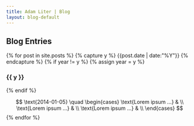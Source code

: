 ```yaml
---
title: Adam Liter | Blog
layout: blog-default
---
```

## Blog Entries
{% for post in site.posts %} {% capture y %} {{post.date | date:"%Y"}} {% endcapture %} {% if year != y %} {% assign year = y %}
### {{ y }}
{% endif %}
<!--
<div id="blog-post-date">
<span style="font-weight:900"> {{ post.date | date:"%Y-%m-%d" }} </span>
</div>
<div id="blog-post-brace">
<span style="font-size:700%">{</span>
</div>
<div id="blog-post-content">
<div id="blog-floater"></div>
<div id="blog-post-content-child">
<p><span style="font-size:small">Title: <a href="{{ post.url }}"> {{ post.title }} </a></span></p>
<p><span style="font-size:small">Categories: {{ post.categories | join: ', ' }} </span></p>
<p><span style="font-size:small">Tags: {{ post.tags | join: ', ' }} </span></p>
</div>
</div>
-->
<!--
<math>
	<mtext> {{ post.date | date:"%Y-%m-%d" }} </mtext>
	<mspace width="1em" />
	<mfenced open="{" close="">
	<mtable columnalign="left">
		<mrow><mtext>Title:&nbsp;</mtext><mtext href="{{ post.url }}">{{ post.title }}</mtext></mrow>
		<mrow><mtext>Categories: {{ post.categories | join: ', ' }} </mtext></mrow>
		<mrow><mtext>Tags: {{ post.tags | join: ', ' }} </mtext></mrow>
	</mtable>
	</mfenced>
</math>
-->
$$
\text{2014-01-05}
\quad
\begin{cases}
\text{Lorem ipsum …} & \\
\text{Lorem ipsum …} & \\
\text{Lorem ipsum …} & \\
\end{cases}
$$
{% endfor %} 